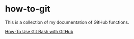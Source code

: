 # how-to-git
This is a collection of my documentation of GitHub functions. 


<a href="https://jasonjgarcia24.github.io/how-to-git/Howto_Use_GitBash_w_GitHub.html" target="_blank">How-To Use Git Bash with GitHub</a>